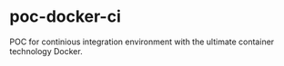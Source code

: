 # poc-docker-ci
POC for continious integration environment with the ultimate container technology Docker.
